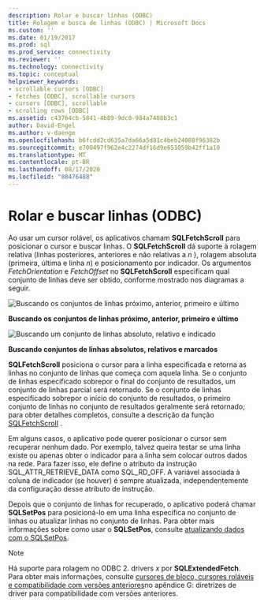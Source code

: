 ```yaml
---
description: Rolar e buscar linhas (ODBC)
title: Rolagem e busca de linhas (ODBC) | Microsoft Docs
ms.custom: ''
ms.date: 01/19/2017
ms.prod: sql
ms.prod_service: connectivity
ms.reviewer: ''
ms.technology: connectivity
ms.topic: conceptual
helpviewer_keywords:
- scrollable cursors [ODBC]
- fetches [ODBC], scrollable cursors
- cursors [ODBC], scrollable
- scrolling rows [ODBC]
ms.assetid: c43764cb-5841-4b89-9dc0-984a7488b3c1
author: David-Engel
ms.author: v-daenge
ms.openlocfilehash: b6fcdd2cd635a7da66a5d81c4beb24088f96382b
ms.sourcegitcommit: e700497f962e4c2274df16d9e651059b42ff1a10
ms.translationtype: MT
ms.contentlocale: pt-BR
ms.lasthandoff: 08/17/2020
ms.locfileid: "88476488"
---
```

# <a name="scrolling-and-fetching-rows-odbc"></a>Rolar e buscar linhas (ODBC)
Ao usar um cursor rolável, os aplicativos chamam **SQLFetchScroll** para posicionar o cursor e buscar linhas. O **SQLFetchScroll** dá suporte à rolagem relativa (linhas posteriores, anteriores e não relativas a *n* ), rolagem absoluta (primeira, última e linha *n*) e posicionamento por indicador. Os argumentos *FetchOrientation* e *FetchOffset* no **SQLFetchScroll** especificam qual conjunto de linhas deve ser obtido, conforme mostrado nos diagramas a seguir.  
  
 ![Buscando os conjuntos de linhas próximo, anterior, primeiro e último](../../../odbc/reference/develop-app/media/pr20_2.gif "pr20_2")  
  
 **Buscando os conjuntos de linhas próximo, anterior, primeiro e último**  
  
 ![Buscando um conjunto de linhas absoluto, relativo e indicado](../../../odbc/reference/develop-app/media/pr20_1.gif "pr20_1")  
  
 **Buscando conjuntos de linhas absolutos, relativos e marcados**  
  
 **SQLFetchScroll** posiciona o cursor para a linha especificada e retorna as linhas no conjunto de linhas que começa com aquela linha. Se o conjunto de linhas especificado sobrepor o final do conjunto de resultados, um conjunto de linhas parcial será retornado. Se o conjunto de linhas especificado sobrepor o início do conjunto de resultados, o primeiro conjunto de linhas no conjunto de resultados geralmente será retornado; para obter detalhes completos, consulte a descrição da função [SQLFetchScroll](../../../odbc/reference/syntax/sqlfetchscroll-function.md) .  
  
 Em alguns casos, o aplicativo pode querer posicionar o cursor sem recuperar nenhum dado. Por exemplo, talvez queira testar se uma linha existe ou apenas obter o indicador para a linha sem colocar outros dados na rede. Para fazer isso, ele define o atributo da instrução SQL_ATTR_RETRIEVE_DATA como SQL_RD_OFF. A variável associada à coluna de indicador (se houver) é sempre atualizada, independentemente da configuração desse atributo de instrução.  
  
 Depois que o conjunto de linhas for recuperado, o aplicativo poderá chamar **SQLSetPos** para posicioná-lo em uma linha específica no conjunto de linhas ou atualizar linhas no conjunto de linhas. Para obter mais informações sobre como usar o **SQLSetPos**, consulte [atualizando dados com o SQLSetPos](../../../odbc/reference/develop-app/updating-data-with-sqlsetpos.md).  
  
> [!NOTE]  
>  Há suporte para rolagem no ODBC 2. drivers *x* por **SQLExtendedFetch**. Para obter mais informações, consulte [cursores de bloco, cursores roláveis e compatibilidade com versões anteriores](../../../odbc/reference/appendixes/block-cursors-scrollable-cursors-and-backward-compatibility.md)no apêndice G: diretrizes de driver para compatibilidade com versões anteriores.
